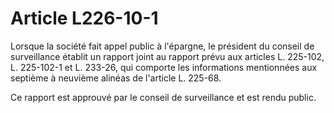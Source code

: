 # Article L226-10-1

Lorsque la société fait appel public à l'épargne, le président du conseil de surveillance établit un rapport joint au rapport prévu aux articles L. 225-102, L. 225-102-1 et L. 233-26, qui comporte les informations mentionnées aux septième à neuvième alinéas de l'article L. 225-68.

Ce rapport est approuvé par le conseil de surveillance et est rendu public.
